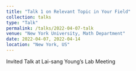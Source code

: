 ```yaml
---
title: "Talk 1 on Relevant Topic in Your Field"
collection: talks
type: "Talk"
permalink: /talks/2022-04-07-talk
venue: "New York University, Math Department"
date: 2022-04-07, 2022-04-14
location: "New York, US"
---
```


Invited Talk at Lai-sang Young’s Lab Meeting

